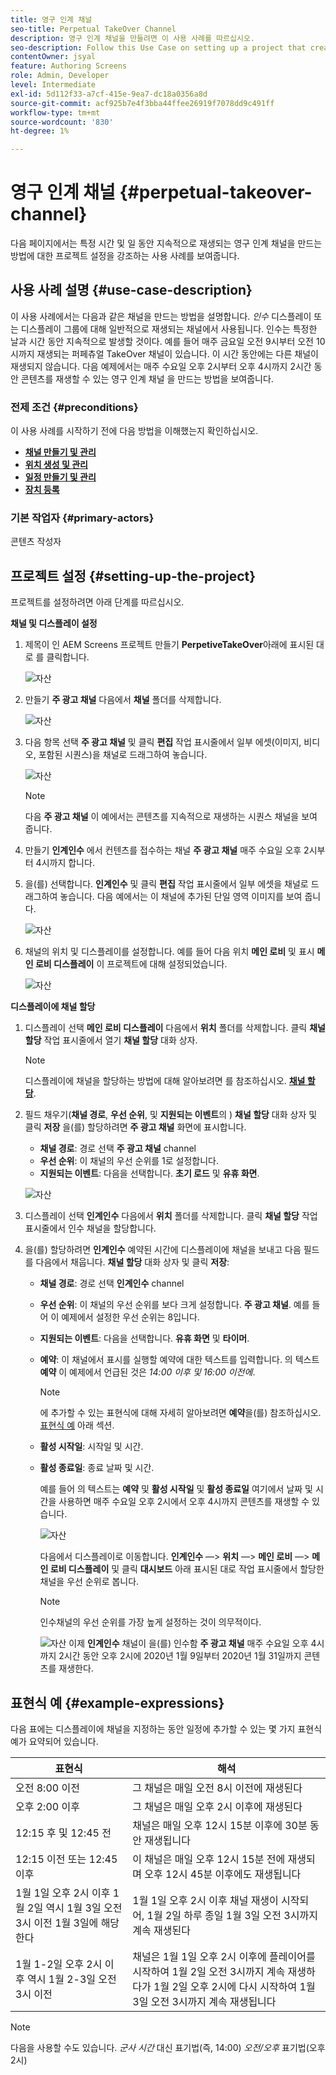 ```yaml
---
title: 영구 인계 채널
seo-title: Perpetual TakeOver Channel
description: 영구 인계 채널을 만들려면 이 사용 사례를 따르십시오.
seo-description: Follow this Use Case on setting up a project that creates a Perpetual TakeOver channel that plays for a specific time day and time continuously.
contentOwner: jsyal
feature: Authoring Screens
role: Admin, Developer
level: Intermediate
exl-id: 5d112f33-a7cf-415e-9ea7-dc18a0356a8d
source-git-commit: acf925b7e4f3bba44ffee26919f7078dd9c491ff
workflow-type: tm+mt
source-wordcount: '830'
ht-degree: 1%

---
```


# 영구 인계 채널 {#perpetual-takeover-channel}

다음 페이지에서는 특정 시간 및 일 동안 지속적으로 재생되는 영구 인계 채널을 만드는 방법에 대한 프로젝트 설정을 강조하는 사용 사례를 보여줍니다.

## 사용 사례 설명 {#use-case-description}

이 사용 사례에서는 다음과 같은 채널을 만드는 방법을 설명합니다. *인수* 디스플레이 또는 디스플레이 그룹에 대해 일반적으로 재생되는 채널에서 사용됩니다. 인수는 특정한 날과 시간 동안 지속적으로 발생할 것이다.
예를 들어 매주 금요일 오전 9시부터 오전 10시까지 재생되는 퍼페츄얼 TakeOver 채널이 있습니다. 이 시간 동안에는 다른 채널이 재생되지 않습니다. 다음 예제에서는 매주 수요일 오후 2시부터 오후 4시까지 2시간 동안 콘텐츠를 재생할 수 있는 영구 인계 채널 을 만드는 방법을 보여줍니다.

### 전제 조건 {#preconditions}

이 사용 사례를 시작하기 전에 다음 방법을 이해했는지 확인하십시오.

* **[채널 만들기 및 관리](managing-channels.md)**
* **[위치 생성 및 관리](managing-locations.md)**
* **[일정 만들기 및 관리](managing-schedules.md)**
* **[장치 등록](device-registration.md)**

### 기본 작업자 {#primary-actors}

콘텐츠 작성자

## 프로젝트 설정 {#setting-up-the-project}

프로젝트를 설정하려면 아래 단계를 따르십시오.

**채널 및 디스플레이 설정**

1. 제목이 인 AEM Screens 프로젝트 만들기 **PerpetiveTakeOver**&#x200B;아래에 표시된 대로 를 클릭합니다.

   ![자산](assets/p_usecase1.png)

1. 만들기 **주 광고 채널** 다음에서 **채널** 폴더를 삭제합니다.

   ![자산](assets/p_usecase2.png)

1. 다음 항목 선택 **주 광고 채널** 및 클릭 **편집** 작업 표시줄에서 일부 에셋(이미지, 비디오, 포함된 시퀀스)을 채널로 드래그하여 놓습니다.

   ![자산](assets/p_usecase3.png)


   >[!NOTE]
   >다음 **주 광고 채널** 이 예에서는 콘텐츠를 지속적으로 재생하는 시퀀스 채널을 보여 줍니다.

1. 만들기 **인계인수** 에서 컨텐츠를 접수하는 채널 **주 광고 채널** 매주 수요일 오후 2시부터 4시까지 합니다.

1. 을(를) 선택합니다. **인계인수** 및 클릭 **편집** 작업 표시줄에서 일부 에셋을 채널로 드래그하여 놓습니다. 다음 예에서는 이 채널에 추가된 단일 영역 이미지를 보여 줍니다.

   ![자산](assets/p_usecase4.png)

1. 채널의 위치 및 디스플레이를 설정합니다. 예를 들어 다음 위치 **메인 로비** 및 표시 **메인 로비 디스플레이** 이 프로젝트에 대해 설정되었습니다.

   ![자산](assets/p_usecase5.png)

**디스플레이에 채널 할당**

1. 디스플레이 선택 **메인 로비 디스플레이** 다음에서 **위치** 폴더를 삭제합니다. 클릭 **채널 할당** 작업 표시줄에서 열기 **채널 할당** 대화 상자.

   >[!NOTE]
   >디스플레이에 채널을 할당하는 방법에 대해 알아보려면 를 참조하십시오. **[채널 할당](channel-assignment.md)**.

1. 필드 채우기(**채널 경로**, **우선 순위**, 및 **지원되는 이벤트**&#x200B;의 ) **채널 할당** 대화 상자 및 클릭 **저장** 을(를) 할당하려면 **주 광고 채널** 화면에 표시합니다.

   * **채널 경로**: 경로 선택 **주 광고 채널** channel
   * **우선 순위**: 이 채널의 우선 순위를 1로 설정합니다.
   * **지원되는 이벤트**: 다음을 선택합니다. **초기 로드** 및 **유휴 화면**.

   ![자산](assets/p_usecase6.png)

1. 디스플레이 선택 **인계인수** 다음에서 **위치** 폴더를 삭제합니다. 클릭 **채널 할당** 작업 표시줄에서 인수 채널을 할당합니다.

1. 을(를) 할당하려면 **인계인수** 예약된 시간에 디스플레이에 채널을 보내고 다음 필드를 다음에서 채웁니다. **채널 할당** 대화 상자 및 클릭 **저장**:

   * **채널 경로**: 경로 선택 **인계인수** channel
   * **우선 순위**: 이 채널의 우선 순위를 보다 크게 설정합니다. **주 광고 채널**. 예를 들어 이 예제에서 설정한 우선 순위는 8입니다.
   * **지원되는 이벤트**: 다음을 선택합니다. **유휴 화면** 및 **타이머**.
   * **예약**: 이 채널에서 표시를 실행할 예약에 대한 텍스트를 입력합니다. 의 텍스트 **예약** 이 예제에서 언급된 것은 *14:00 이후 및 16:00 이전에*.

      >[!NOTE]
      >에 추가할 수 있는 표현식에 대해 자세히 알아보려면 **예약**&#x200B;을(를) 참조하십시오. [표현식 예](#example-expressions) 아래 섹션.
   * **활성 시작일**: 시작일 및 시간.
   * **활성 종료일**: 종료 날짜 및 시간.

      예를 들어 의 텍스트는 **예약** 및 **활성 시작일** 및 **활성 종료일** 여기에서 날짜 및 시간을 사용하면 매주 수요일 오후 2시에서 오후 4시까지 콘텐츠를 재생할 수 있습니다.


      ![자산](assets/p_usecase7.png)

      다음에서 디스플레이로 이동합니다. **인계인수** —> **위치** —> **메인 로비** —> **메인 로비 디스플레이** 및 클릭 **대시보드** 아래 표시된 대로 작업 표시줄에서 할당한 채널을 우선 순위로 봅니다.

      >[!NOTE]
      >인수채널의 우선 순위를 가장 높게 설정하는 것이 의무적이다.

      ![자산](assets/p_usecase8.png)
이제 **인계인수** 채널이 을(를) 인수함 **주 광고 채널** 매주 수요일 오후 4시까지 2시간 동안 오후 2시에 2020년 1월 9일부터 2020년 1월 31일까지 콘텐츠를 재생한다.

## 표현식 예 {#example-expressions}

다음 표에는 디스플레이에 채널을 지정하는 동안 일정에 추가할 수 있는 몇 가지 표현식 예가 요약되어 있습니다.

| **표현식** | **해석** |
|---|---|
| 오전 8:00 이전 | 그 채널은 매일 오전 8시 이전에 재생된다 |
| 오후 2:00 이후 | 그 채널은 매일 오후 2시 이후에 재생된다 |
| 12:15 후 및 12:45 전 | 채널은 매일 오후 12시 15분 이후에 30분 동안 재생됩니다 |
| 12:15 이전 또는 12:45 이후 | 이 채널은 매일 오후 12시 15분 전에 재생되며 오후 12시 45분 이후에도 재생됩니다 |
| 1월 1일 오후 2시 이후 1월 2일 역시 1월 3일 오전 3시 이전 1월 3일에 해당한다 | 1월 1일 오후 2시 이후 채널 재생이 시작되어, 1월 2일 하루 종일 1월 3일 오전 3시까지 계속 재생된다 |
| 1월 1-2일 오후 2시 이후 역시 1월 2-3일 오전 3시 이전 | 채널은 1월 1일 오후 2시 이후에 플레이어를 시작하여 1월 2일 오전 3시까지 계속 재생하다가 1월 2일 오후 2시에 다시 시작하여 1월 3일 오전 3시까지 계속 재생됩니다 |

>[!NOTE]
>
>다음을 사용할 수도 있습니다. _군사 시간_ 대신 표기법(즉, 14:00) *오전/오후* 표기법(오후 2시)
